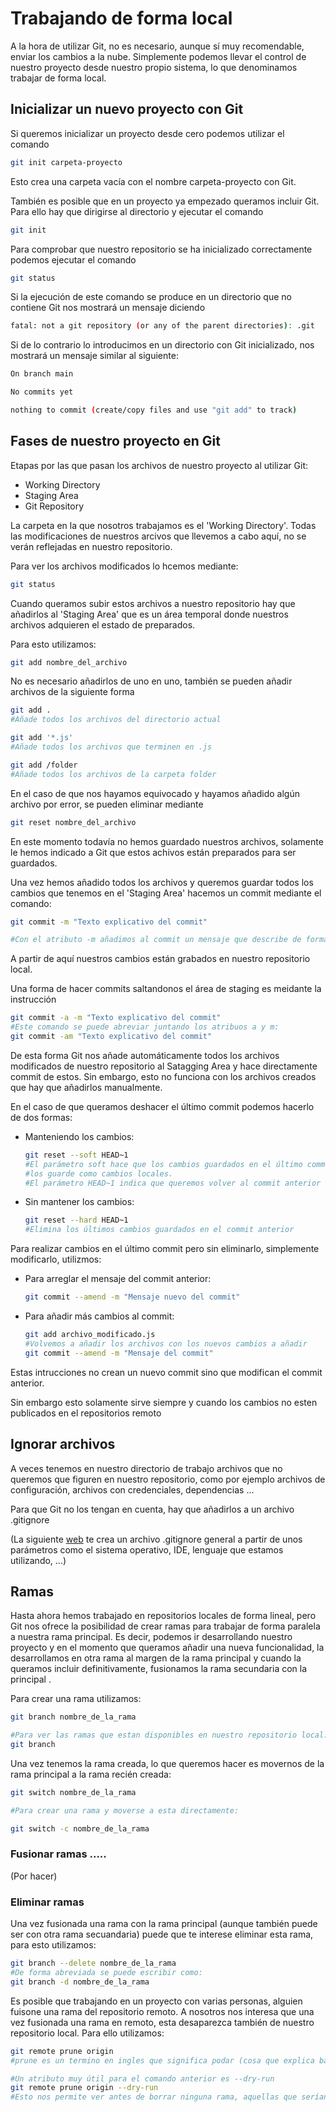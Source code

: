 # Trabajando de forma local

A la hora de utilizar Git, no es necesario, aunque sí muy recomendable, enviar los cambios a la nube. Simplemente podemos llevar el control de nuestro proyecto desde nuestro propio sistema, lo que denominamos trabajar de forma local.  

## Inicializar un nuevo proyecto con Git

Si queremos inicializar un proyecto desde cero podemos utilizar el comando

```bash
git init carpeta-proyecto
```

Esto crea una carpeta vacía con el nombre carpeta-proyecto con Git.

También es posible que en un proyecto ya empezado queramos incluir Git. Para ello hay que dirigirse al directorio y ejecutar el comando

```bash
git init
```

Para comprobar que nuestro repositorio se ha inicializado correctamente podemos ejecutar el comando 

```bash
git status
```

Si la ejecución de este comando se produce en un directorio que no contiene Git nos mostrará un mensaje diciendo

```bash
fatal: not a git repository (or any of the parent directories): .git
```

Si de lo contrario lo introducimos en un directorio con Git inicializado, nos mostrará un mensaje similar al siguiente:

```bash
On branch main

No commits yet

nothing to commit (create/copy files and use "git add" to track)
```

## Fases de nuestro proyecto en Git

Etapas por las que pasan los archivos de nuestro proyecto al utilizar Git:

- Working Directory
- Staging Area
- Git Repository

La carpeta en la que nosotros trabajamos es el 'Working Directory'. Todas las modificaciones de nuestros arcivos que llevemos a cabo aquí, no se verán reflejadas en nuestro repositorio.

Para ver los archivos modificados lo hcemos mediante:

```bash
git status
```

Cuando queramos subir estos archivos a nuestro repositorio hay que añadirlos al 'Staging Area' que es un área temporal donde nuestros archivos adquieren el estado de preparados.

Para esto utilizamos: 

```bash
git add nombre_del_archivo
```

No es necesario añadirlos de uno en uno, también se pueden añadir archivos de la siguiente forma

```bash
git add . 
#Añade todos los archivos del directorio actual

git add '*.js'
#Añade todos los archivos que terminen en .js

git add /folder
#Añade todos los archivos de la carpeta folder
```

En el caso de que nos hayamos equivocado y hayamos añadido algún archivo por error, se pueden eliminar mediante

```bash
git reset nombre_del_archivo
```

En este momento todavía no hemos guardado nuestros archivos, solamente le hemos indicado a Git que estos achivos están preparados para ser guardados.

Una vez hemos añadido todos los archivos y queremos guardar todos los cambios que tenemos en el 'Staging Area' hacemos un commit mediante el comando:

```bash
git commit -m "Texto explicativo del commit"

#Con el atributo -m añadimos al commit un mensaje que describe de forma breve el contenido del commit
```

A partir de aquí nuestros cambios están grabados en nuestro repositorio local.

Una forma de hacer commits saltandonos el área de staging es meidante la instrucción

```bash
git commit -a -m "Texto explicativo del commit"
#Este comando se puede abreviar juntando los atribuos a y m:
git commit -am "Texto explicativo del commit"
```

De esta forma Git nos añade automáticamente todos los archivos modificados de nuestro repositorio al Satagging Area y hace directamente commit de estos. Sin embargo, esto no funciona con los archivos creados que hay que añadirlos manualmente.

En el caso de que queramos deshacer el último commit podemos hacerlo de dos formas:

- Manteniendo los cambios:
    
    ```bash
    git reset --soft HEAD~1
    #El parámetro soft hace que los cambios guardados en el último commit, en lugar de eliminarlos,
    #los guarde como cambios locales.
    #El parámetro HEAD~1 indica que queremos volver al commit anterior al que nos encontramos actualmente.
    ```
    
- Sin mantener los cambios:
    
    ```bash
    git reset --hard HEAD~1
    #Elimina los últimos cambios guardados en el commit anterior
    ```
    

Para realizar cambios en el último commit pero sin eliminarlo, simplemente modificarlo, utilizmos: 

- Para arreglar el mensaje del commit anterior:
    
    ```bash
    git commit --amend -m "Mensaje nuevo del commit"
    ```
    
- Para añadir más cambios al commit:
    
    ```bash
    git add archivo_modificado.js
    #Volvemos a añadir los archivos con los nuevos cambios a añadir
    git commit --amend -m "Mensaje del commit"
    ```
    

Estas intrucciones no crean un nuevo commit sino que modifican el commit anterior. 

Sin embargo esto solamente sirve siempre y cuando los cambios no esten publicados en el repositorios remoto

## Ignorar archivos

A veces tenemos en nuestro directorio de trabajo archivos que no queremos que figuren en nuestro repositorio, como por ejemplo archivos de configuración, archivos con credenciales, dependencias ...

Para que Git no los tengan en cuenta, hay que añadirlos a un archivo .gitignore

(La siguiente [web](https://www.toptal.com/developers/gitignore) te crea un archivo .gitignore general a partir de unos parámetros como el sistema operativo, IDE, lenguaje que estamos utilizando, ...) 

## Ramas

Hasta ahora hemos trabajado en repositorios locales de forma lineal, pero Git nos ofrece la posibilidad de crear ramas para trabajar de forma paralela a nuestra rama principal. Es decir, podemos ir desarrollando nuestro proyecto y en el momento que queramos añadir una nueva funcionalidad, la desarrollamos en otra rama al margen de la rama principal y cuando la queramos incluir definitivamente, fusionamos la rama secundaria con la principal .

Para crear una rama utilizamos:

```bash
git branch nombre_de_la_rama

#Para ver las ramas que estan disponibles en nuestro repositorio local:
git branch
```

Una vez tenemos la rama creada, lo que queremos hacer es movernos de la rama principal a la rama recién creada:

```bash
git switch nombre_de_la_rama

#Para crear una rama y moverse a esta directamente:

git switch -c nombre_de_la_rama
```

### Fusionar ramas .....

(Por hacer)

### Eliminar ramas

Una vez fusionada una rama con la rama principal (aunque también puede ser con otra rama secuandaria) puede que te interese eliminar esta rama, para esto utilizamos:

```bash
git branch --delete nombre_de_la_rama
#De forma abreviada se puede escribir como:
git branch -d nombre_de_la_rama
```

Es posible que trabajando en un proyecto con varias personas, alguien fuisone una rama del repositorio remoto. A nosotros nos interesa que una vez fusionada una rama en remoto, esta desaparezca también de nuestro repositorio local. Para ello utilizamos:

```bash
git remote prune origin
#prune es un termino en ingles que significa podar (cosa que explica bastante bien el comando)

#Un atributo muy útil para el comando anterior es --dry-run
git remote prune origin --dry-run
#Esto nos permite ver antes de borrar ninguna rama, aquellas que serían eliminadas.
```
